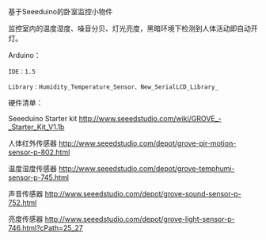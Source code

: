 基于Seeeduino的卧室监控小物件

监控室内的温度湿度、噪音分贝、灯光亮度，黑暗环境下检测到人体活动即自动开灯。

Arduino：

	IDE：1.5
	
	Library：Humidity_Temperature_Sensor、New_SerialLCD_Library_


硬件清单：

Seeeduino Starter kit
http://www.seeedstudio.com/wiki/GROVE_-_Starter_Kit_V1.1b

人体红外传感器
http://www.seeedstudio.com/depot/grove-pir-motion-sensor-p-802.html

温度湿度传感器
http://www.seeedstudio.com/depot/grove-temphumi-sensor-p-745.html

声音传感器
http://www.seeedstudio.com/depot/grove-sound-sensor-p-752.html

亮度传感器
http://www.seeedstudio.com/depot/grove-light-sensor-p-746.html?cPath=25_27

